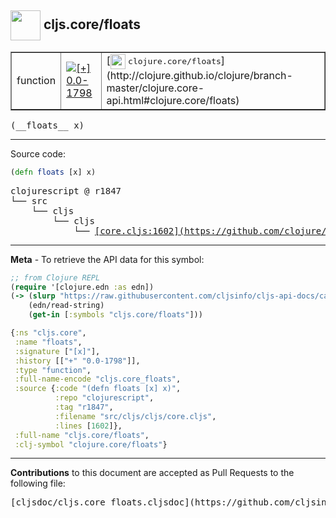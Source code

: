 ## <img width="48px" valign="middle" src="http://i.imgur.com/Hi20huC.png"> cljs.core/floats

 <table border="1">
<tr>

<td>function</td>
<td><a href="https://github.com/cljsinfo/cljs-api-docs/tree/0.0-1798"><img valign="middle" alt="[+] 0.0-1798" src="https://img.shields.io/badge/+-0.0--1798-lightgrey.svg"></a> </td>
<td>
[<img height="24px" valign="middle" src="http://i.imgur.com/1GjPKvB.png"> <samp>clojure.core/floats</samp>](http://clojure.github.io/clojure/branch-master/clojure.core-api.html#clojure.core/floats)
</td>
</tr>
</table>

 <samp>
(__floats__ x)<br>
</samp>

---





Source code:

```clj
(defn floats [x] x)
```

 <pre>
clojurescript @ r1847
└── src
    └── cljs
        └── cljs
            └── <ins>[core.cljs:1602](https://github.com/clojure/clojurescript/blob/r1847/src/cljs/cljs/core.cljs#L1602)</ins>
</pre>


---

__Meta__ - To retrieve the API data for this symbol:

```clj
;; from Clojure REPL
(require '[clojure.edn :as edn])
(-> (slurp "https://raw.githubusercontent.com/cljsinfo/cljs-api-docs/catalog/cljs-api.edn")
    (edn/read-string)
    (get-in [:symbols "cljs.core/floats"]))
```

```clj
{:ns "cljs.core",
 :name "floats",
 :signature ["[x]"],
 :history [["+" "0.0-1798"]],
 :type "function",
 :full-name-encode "cljs.core_floats",
 :source {:code "(defn floats [x] x)",
          :repo "clojurescript",
          :tag "r1847",
          :filename "src/cljs/cljs/core.cljs",
          :lines [1602]},
 :full-name "cljs.core/floats",
 :clj-symbol "clojure.core/floats"}

```

---

__Contributions__ to this document are accepted as Pull Requests to the following file:

 <pre>
[cljsdoc/cljs.core_floats.cljsdoc](https://github.com/cljsinfo/cljs-api-docs/blob/master/cljsdoc/cljs.core_floats.cljsdoc)
</pre>


